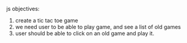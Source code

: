 js objectives:

1. create a tic tac toe game
2. we need user to be able to play game, and see a list of old games
3. user should be able to click on an old game and play it.
